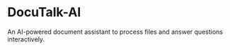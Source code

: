 # DocuTalk-AI
An AI-powered document assistant to process files and answer questions interactively.
